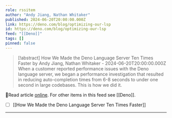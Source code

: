 ```yaml
---
role: rssitem
author: "Andy Jiang, Nathan Whitaker"
published: 2024-06-20T20:00:00.000Z
link: https://deno.com/blog/optimizing-our-lsp
id: https://deno.com/blog/optimizing-our-lsp
feed: "[[Deno]]"
tags: []
pinned: false
---
```

> [!abstract] How We Made the Deno Language Server Ten Times Faster by Andy Jiang, Nathan Whitaker - 2024-06-20T20:00:00.000Z
> When a customer reported performance issues with the Deno language server, we began a performance investigation that resulted in reducing auto-completion times from 6-8 seconds to under one second in large codebases. This is how we did it.

🔗Read article [online](https://deno.com/blog/optimizing-our-lsp). For other items in this feed see [[Deno]].

- [ ] [[How We Made the Deno Language Server Ten Times Faster]]
- - -
